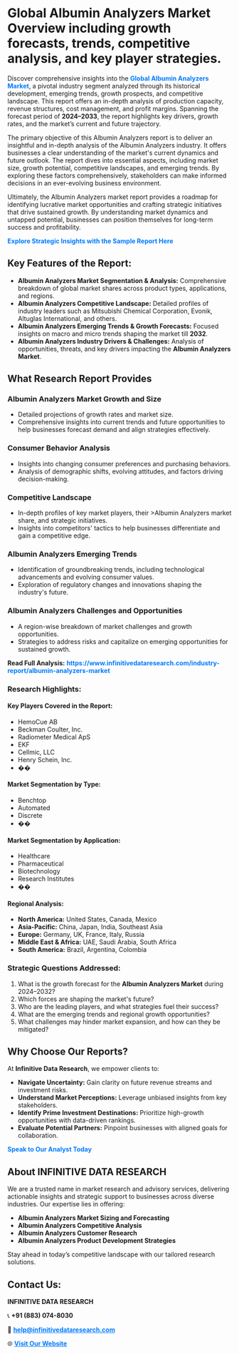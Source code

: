 <h1>Global Albumin Analyzers Market Overview including growth forecasts, trends, competitive analysis, and key player strategies.</h1>
<p>
Discover comprehensive insights into the 
<a href="https://www.infinitivedataresearch.com/industry-report/albumin-analyzers-market" rel="dofollow" style="color: #007BFF; text-decoration: none;"><strong>Global Albumin Analyzers Market</strong></a>, a pivotal industry segment analyzed through its historical development, emerging trends, growth prospects, and competitive landscape. This report offers an in-depth analysis of production capacity, revenue structures, cost management, and profit margins. Spanning the forecast period of <strong>2024–2033</strong>, the report highlights key drivers, growth rates, and the market’s current and future trajectory.
</p>
<p>
The primary objective of this Albumin Analyzers report is to deliver an insightful and in-depth analysis of the Albumin Analyzers industry. It offers businesses a clear understanding of the market's current dynamics and future outlook. The report dives into essential aspects, including market size, growth potential, competitive landscapes, and emerging trends. By exploring these factors comprehensively, stakeholders can make informed decisions in an ever-evolving business environment.
</p>
<p>
Ultimately, the Albumin Analyzers market report provides a roadmap for identifying lucrative market opportunities and crafting strategic initiatives that drive sustained growth. By understanding market dynamics and untapped potential, businesses can position themselves for long-term success and profitability.
</p>
<p>
<a href="https://www.infinitivedataresearch.com/request-sample/reportId=109134" style="color: #007BFF; text-decoration: none;"><strong>Explore Strategic Insights with the Sample Report Here</strong></a>
</p>

<h2>Key Features of the Report:</h2>
<ul>
<li><strong>Albumin Analyzers Market Segmentation & Analysis:</strong> Comprehensive breakdown of global market shares across product types, applications, and regions.</li>
<li><strong>Albumin Analyzers Competitive Landscape:</strong> Detailed profiles of industry leaders such as Mitsubishi Chemical Corporation, Evonik, Altuglas International, and others.</li>
<li><strong>Albumin Analyzers Emerging Trends & Growth Forecasts:</strong> Focused insights on macro and micro trends shaping the market till <strong>2032</strong>.</li>
<li><strong>Albumin Analyzers Industry Drivers & Challenges:</strong> Analysis of opportunities, threats, and key drivers impacting the <strong>Albumin Analyzers Market</strong>.</li>
</ul>

<h2>What Research Report Provides</h2>
<h3>Albumin Analyzers Market Growth and Size</h3>
<ul>
<li>Detailed projections of growth rates and market size.</li>
<li>Comprehensive insights into current trends and future opportunities to help businesses forecast demand and align strategies effectively.</li>
</ul>

<h3>Consumer Behavior Analysis</h3>
<ul>
<li>Insights into changing consumer preferences and purchasing behaviors.</li>
<li>Analysis of demographic shifts, evolving attitudes, and factors driving decision-making.</li>
</ul>

<h3>Competitive Landscape</h3>
<ul>
<li>In-depth profiles of key market players, their >Albumin Analyzers market share, and strategic initiatives.</li>
<li>Insights into competitors' tactics to help businesses differentiate and gain a competitive edge.</li>
</ul>

<h3>Albumin Analyzers Emerging Trends</h3>
<ul>
<li>Identification of groundbreaking trends, including technological advancements and evolving consumer values.</li>
<li>Exploration of regulatory changes and innovations shaping the industry's future.</li>
</ul>

<h3>Albumin Analyzers Challenges and Opportunities</h3>
<ul>
<li>A region-wise breakdown of market challenges and growth opportunities.</li>
<li>Strategies to address risks and capitalize on emerging opportunities for sustained growth.</li>
</ul>
<p><strong>Read Full Analysis:</strong> <a href="https://www.infinitivedataresearch.com/industry-report/albumin-analyzers-market" rel="dofollow" style="color: #007BFF; text-decoration: none;"><strong>https://www.infinitivedataresearch.com/industry-report/albumin-analyzers-market</strong></a></p>
<h3>Research Highlights:</h3>
<h4>Key Players Covered in the Report:</h4>
<ul><li>HemoCue AB</li><li>Beckman Coulter, Inc.</li><li>Radiometer Medical ApS</li><li>EKF</li><li>Cellmic, LLC</li><li>Henry Schein, Inc.</li><li>��</li></ul>
<h4>Market Segmentation by Type:</h4>
<ul><li>Benchtop</li><li>Automated</li><li>Discrete</li><li>��</li></ul>
<h4>Market Segmentation by Application:</h4>
<ul><li>Healthcare</li><li>Pharmaceutical</li><li>Biotechnology</li><li>Research Institutes</li><li>��</li></ul>

<h4>Regional Analysis:</h4>
<ul>
<li><strong>North America:</strong> United States, Canada, Mexico</li>
<li><strong>Asia-Pacific:</strong> China, Japan, India, Southeast Asia</li>
<li><strong>Europe:</strong> Germany, UK, France, Italy, Russia</li>
<li><strong>Middle East & Africa:</strong> UAE, Saudi Arabia, South Africa</li>
<li><strong>South America:</strong> Brazil, Argentina, Colombia</li>
</ul>

<h3>Strategic Questions Addressed:</h3>
<ol>
<li>What is the growth forecast for the <strong>Albumin Analyzers Market</strong> during 2024–2032?</li>
<li>Which forces are shaping the market's future?</li>
<li>Who are the leading players, and what strategies fuel their success?</li>
<li>What are the emerging trends and regional growth opportunities?</li>
<li>What challenges may hinder market expansion, and how can they be mitigated?</li>
</ol>

<h2>Why Choose Our Reports?</h2>
<p>At <strong>Infinitive Data Research</strong>, we empower clients to:</p>
<ul>
<li><strong>Navigate Uncertainty:</strong> Gain clarity on future revenue streams and investment risks.</li>
<li><strong>Understand Market Perceptions:</strong> Leverage unbiased insights from key stakeholders.</li>
<li><strong>Identify Prime Investment Destinations:</strong> Prioritize high-growth opportunities with data-driven rankings.</li>
<li><strong>Evaluate Potential Partners:</strong> Pinpoint businesses with aligned goals for collaboration.</li>
</ul>
<p><a href="https://www.infinitivedataresearch.com/industry-report/albumin-analyzers-market" rel="dofollow" style="color: #007BFF; text-decoration: none;"><strong>Speak to Our Analyst Today</strong></a></p>

<h2>About INFINITIVE DATA RESEARCH</h2>
<p>We are a trusted name in market research and advisory services, delivering actionable insights and strategic support to businesses across diverse industries. Our expertise lies in offering:</p>
<ul>
<li><strong>Albumin Analyzers Market Sizing and Forecasting</strong></li>
<li><strong>Albumin Analyzers Competitive Analysis</strong></li>
<li><strong>Albumin Analyzers Customer Research</strong></li>
<li><strong>Albumin Analyzers Product Development Strategies</strong></li>
</ul>
<p>Stay ahead in today’s competitive landscape with our tailored research solutions.</p>

<h2>Contact Us:</h2>
<p><strong>INFINITIVE DATA RESEARCH</strong></p>
<p>📞 <strong>+91 (883) 074-8030</strong></p>
<p>📧 <strong><a href="mailto:help@infinitivedataresearch.com" style="color: #007BFF;">help@infinitivedataresearch.com</a></strong></p>
<p>🌐 <strong><a href="https://www.infinitivedataresearch.com" rel="dofollow" style="color: #007BFF;">Visit Our Website</a></strong></p>
